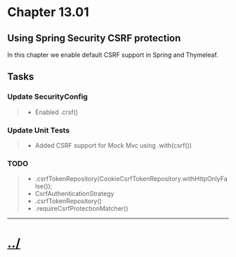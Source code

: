 # Chapter 13.01

## Using Spring Security CSRF protection
In this chapter we enable default CSRF support in Spring and Thymeleaf.

## Tasks

### Update SecurityConfig
> * Enabled .crsf()


### Update Unit Tests
> * Added CSRF support for Mock Mvc using .with(csrf())


### TODO
> * .csrfTokenRepository(CookieCsrfTokenRepository.withHttpOnlyFalse());
> * CsrfAuthenticationStrategy
> * .csrfTokenRepository()
> * .requireCsrfProtectionMatcher()


---

# [../](../)

